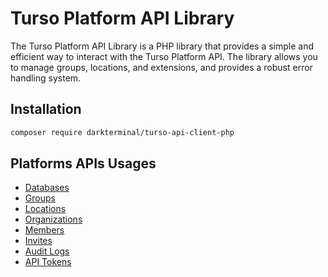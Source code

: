 # Turso Platform API Library

The Turso Platform API Library is a PHP library that provides a simple and efficient way to interact with the Turso Platform API. The library allows you to manage groups, locations, and extensions, and provides a robust error handling system.

## Installation

```bash
composer require darkterminal/turso-api-client-php
```

## Platforms APIs Usages

- [Databases](docs/Databases.md)
- [Groups](docs/Groups.md)
- [Locations](docs/Locations.md)
- [Organizations](docs/Organizations.md)
- [Members](docs/Members.md)
- [Invites](docs/Invites.md)
- [Audit Logs](docs/AuditLogs.md)
- [API Tokens](docs/APITokens.md)
